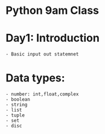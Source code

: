 # Python 9am Class

# Day1: Introduction

    - Basic input out statemnet

#  Data types:
    - number: int,float,complex
    - boolean 
    - string
    - list
    - tuple
    - set 
    - disc

# 